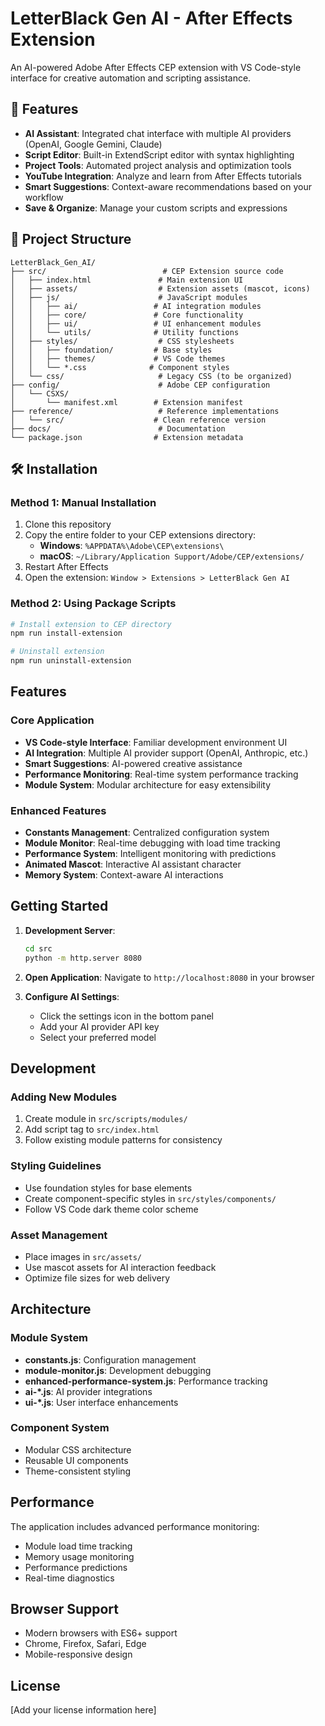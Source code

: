 # LetterBlack Gen AI - After Effects Extension

An AI-powered Adobe After Effects CEP extension with VS Code-style interface for creative automation and scripting assistance.

## 🚀 Features

- **AI Assistant**: Integrated chat interface with multiple AI providers (OpenAI, Google Gemini, Claude)
- **Script Editor**: Built-in ExtendScript editor with syntax highlighting
- **Project Tools**: Automated project analysis and optimization tools
- **YouTube Integration**: Analyze and learn from After Effects tutorials
- **Smart Suggestions**: Context-aware recommendations based on your workflow
- **Save & Organize**: Manage your custom scripts and expressions

## 📁 Project Structure

```
LetterBlack_Gen_AI/
├── src/                          # CEP Extension source code
│   ├── index.html               # Main extension UI
│   ├── assets/                  # Extension assets (mascot, icons)
│   ├── js/                      # JavaScript modules
│   │   ├── ai/                 # AI integration modules
│   │   ├── core/               # Core functionality
│   │   ├── ui/                 # UI enhancement modules
│   │   └── utils/              # Utility functions
│   ├── styles/                  # CSS stylesheets
│   │   ├── foundation/         # Base styles
│   │   ├── themes/             # VS Code themes
│   │   └── *.css              # Component styles
│   └── css/                     # Legacy CSS (to be organized)
├── config/                      # Adobe CEP configuration
│   └── CSXS/                   
│       └── manifest.xml        # Extension manifest
├── reference/                   # Reference implementations
│   └── src/                    # Clean reference version
├── docs/                        # Documentation
└── package.json                # Extension metadata
```

## 🛠 Installation

### Method 1: Manual Installation
1. Clone this repository
2. Copy the entire folder to your CEP extensions directory:
   - **Windows**: `%APPDATA%\Adobe\CEP\extensions\`
   - **macOS**: `~/Library/Application Support/Adobe/CEP/extensions/`
3. Restart After Effects
4. Open the extension: `Window > Extensions > LetterBlack Gen AI`

### Method 2: Using Package Scripts
```bash
# Install extension to CEP directory
npm run install-extension

# Uninstall extension
npm run uninstall-extension
```

## Features

### Core Application
- **VS Code-style Interface**: Familiar development environment UI
- **AI Integration**: Multiple AI provider support (OpenAI, Anthropic, etc.)
- **Smart Suggestions**: AI-powered creative assistance
- **Performance Monitoring**: Real-time system performance tracking
- **Module System**: Modular architecture for easy extensibility

### Enhanced Features
- **Constants Management**: Centralized configuration system
- **Module Monitor**: Real-time debugging with load time tracking  
- **Performance System**: Intelligent monitoring with predictions
- **Animated Mascot**: Interactive AI assistant character
- **Memory System**: Context-aware AI interactions

## Getting Started

1. **Development Server**:
   ```bash
   cd src
   python -m http.server 8080
   ```

2. **Open Application**:
   Navigate to `http://localhost:8080` in your browser

3. **Configure AI Settings**:
   - Click the settings icon in the bottom panel
   - Add your AI provider API key
   - Select your preferred model

## Development

### Adding New Modules
1. Create module in `src/scripts/modules/`
2. Add script tag to `src/index.html`
3. Follow existing module patterns for consistency

### Styling Guidelines
- Use foundation styles for base elements
- Create component-specific styles in `src/styles/components/`
- Follow VS Code dark theme color scheme

### Asset Management
- Place images in `src/assets/`
- Use mascot assets for AI interaction feedback
- Optimize file sizes for web delivery

## Architecture

### Module System
- **constants.js**: Configuration management
- **module-monitor.js**: Development debugging
- **enhanced-performance-system.js**: Performance tracking
- **ai-*.js**: AI provider integrations
- **ui-*.js**: User interface enhancements

### Component System
- Modular CSS architecture
- Reusable UI components
- Theme-consistent styling

## Performance

The application includes advanced performance monitoring:
- Module load time tracking
- Memory usage monitoring
- Performance predictions
- Real-time diagnostics

## Browser Support

- Modern browsers with ES6+ support
- Chrome, Firefox, Safari, Edge
- Mobile-responsive design

## License

[Add your license information here]
